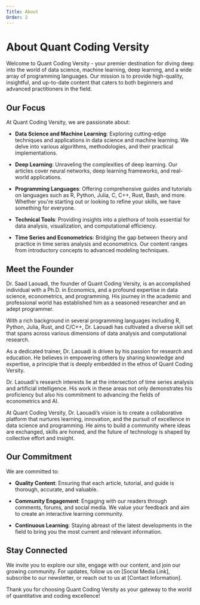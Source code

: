 ```yaml
---
Title: About
Order: 2
---
```


# About Quant Coding Versity

Welcome to Quant Coding Versity - your premier destination for diving deep into the world of data science, machine learning, deep learning, and a wide array of programming languages. Our mission is to provide high-quality, insightful, and up-to-date content that caters to both beginners and advanced practitioners in the field.

## Our Focus

At Quant Coding Versity, we are passionate about:

- **Data Science and Machine Learning**: Exploring cutting-edge techniques and applications in data science and machine learning. We delve into various algorithms, methodologies, and their practical implementations.

- **Deep Learning**: Unraveling the complexities of deep learning. Our articles cover neural networks, deep learning frameworks, and real-world applications.

- **Programming Languages**: Offering comprehensive guides and tutorials on languages such as R, Python, Julia, C, C++, Rust, Bash, and more. Whether you're starting out or looking to refine your skills, we have something for everyone.

- **Technical Tools**: Providing insights into a plethora of tools essential for data analysis, visualization, and computational efficiency.

- **Time Series and Econometrics**: Bridging the gap between theory and practice in time series analysis and econometrics. Our content ranges from introductory concepts to advanced modeling techniques.

## Meet the Founder

Dr. Saad Laouadi, the founder of Quant Coding Versity, is an accomplished individual with a Ph.D. in Economics, and a profound expertise in data science, econometrics, and programming. His journey in the academic and professional world has established him as a seasoned researcher and an adept programmer.

With a rich background in several programming languages including R, Python, Julia, Rust, and C/C++, Dr. Laouadi has cultivated a diverse skill set that spans across various dimensions of data analysis and computational research.

As a dedicated trainer, Dr. Laouadi is driven by his passion for research and education. He believes in empowering others by sharing knowledge and expertise, a principle that is deeply embedded in the ethos of Quant Coding Versity.

Dr. Laouadi's research interests lie at the intersection of time series analysis and artificial intelligence. His work in these areas not only demonstrates his proficiency but also his commitment to advancing the fields of econometrics and AI.

At Quant Coding Versity, Dr. Laouadi’s vision is to create a collaborative platform that nurtures learning, innovation, and the pursuit of excellence in data science and programming. He aims to build a community where ideas are exchanged, skills are honed, and the future of technology is shaped by collective effort and insight.

## Our Commitment

We are committed to:

- **Quality Content**: Ensuring that each article, tutorial, and guide is thorough, accurate, and valuable.

- **Community Engagement**: Engaging with our readers through comments, forums, and social media. We value your feedback and aim to create an interactive learning community.

- **Continuous Learning**: Staying abreast of the latest developments in the field to bring you the most current and relevant information.

## Stay Connected

We invite you to explore our site, engage with our content, and join our growing community. For updates, follow us on [Social Media Link], subscribe to our newsletter, or reach out to us at [Contact Information].

Thank you for choosing Quant Coding Versity as your gateway to the world of quantitative and coding excellence!
